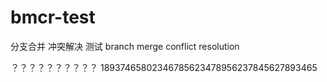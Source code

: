 # bmcr-test
分支合并 冲突解决 测试 branch merge conflict resolution

？？？？？？？？？？
18937465802346785623478956237845627893465

<!-- 当前发现的问题：
选择fork后更改是在自己的仓库完成的，在pull前似乎不会发生什么。
 -->